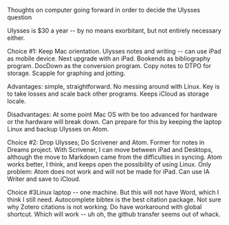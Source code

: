 Thoughts on computer going forward in order to decide the Ulysses question

Ulysses is $30 a year -- by no means exorbitant, but not entirely necessary either.

Choice #1: Keep Mac orientation. Ulysses notes and writing -- can use iPad as mobile device. Next upgrade with an iPad. Bookends as bibliography program. DocDown as the conversion program. Copy notes to DTPO for storage. Scapple for graphing and jotting.

Advantages: simple, straightforward. No messing around with Linux. Key is to take losses and scale back other programs. Keeps iCloud as storage locale.

Disadvantages: At some point Mac OS with be too advanced for hardware or the hardware will break down. Can prepare for this by keeping the laptop Linux and backup Ulysses on Atom.

Choice #2: Drop Ulysses; Do Scrivener and Atom. Former for notes in Dreams project. With Scrivener, I can move between iPad and Desktops, although the move to Markdown came from the difficulties in syncing. Atom works better, I think, and keeps open the possibility of using Linux. Only problem: Atom does not work and will not be made for iPad. Can use IA Writer and save to iCloud.

Choice #3Linux laptop -- one machine. But this will not have Word, which I think I still need. Autocomplete bibtex is the best citation package. Not sure why Zotero citations is not working. Do have workaround with global shortcut. Which will work -- uh oh, the github transfer seems out of whack.
